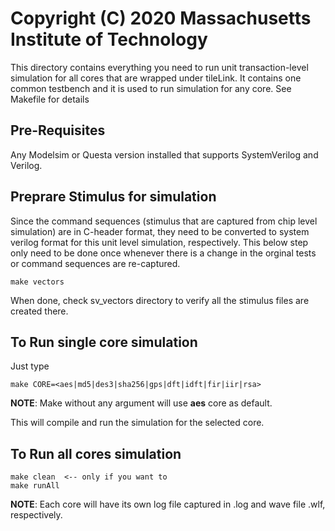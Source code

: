 # Copyright (C) 2020 Massachusetts Institute of Technology #


This directory contains everything you need to run unit transaction-level simulation for all cores that are wrapped under tileLink.
It contains one common testbench and it is used to run simulation for any core. See Makefile for details

## Pre-Requisites ##

Any Modelsim or Questa version installed that supports SystemVerilog and Verilog.

## Preprare Stimulus for simulation ##

Since the command sequences (stimulus that are captured from chip level simulation) are in C-header format, they need to be converted to system verilog format for this unit level simulation, respectively. This below step only need to be done once whenever there is a change in the orginal tests or command sequences are re-captured.

```
make vectors
```
When done, check sv_vectors directory to verify all the stimulus files are created there.

## To Run single core simulation ##

Just type  

```
make CORE=<aes|md5|des3|sha256|gps|dft|idft|fir|iir|rsa>

```

**NOTE**: Make without any argument will use **aes** core as default.

This will compile and run the simulation for the selected core.

## To Run all cores simulation ##

```
make clean	<-- only if you want to
make runAll

```
**NOTE**: Each core will have its own log file captured in <core>.log and wave file <core>.wlf, respectively.




